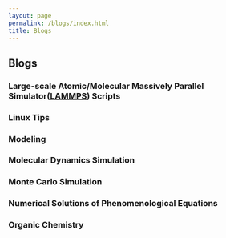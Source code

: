 ```yaml
---
layout: page
permalink: /blogs/index.html
title: Blogs
---
```


## Blogs

### **L**arge-scale **A**tomic/**M**olecular **M**assively **P**arallel **S**imulator([LAMMPS](https://www.lammps.org/)) Scripts


### Linux Tips


### Modeling


### Molecular Dynamics Simulation

<!-- - [22岁，站在人生的交叉路口](https://caihanlin.com/blogs/22yrs)-->


### Monte Carlo Simulation


### Numerical Solutions of Phenomenological Equations


### Organic Chemistry


